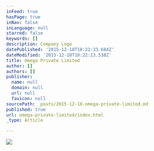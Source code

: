 ```yaml
---
inFeed: true
hasPage: true
inNav: false
inLanguage: null
starred: false
keywords: []
description: Company Logo
datePublished: '2015-12-18T18:22:33.684Z'
dateModified: '2015-12-18T18:22:13.538Z'
title: Omega Private Limited
author: []
authors: []
publisher:
  name: null
  domain: null
  url: null
  favicon: null
sourcePath: _posts/2015-12-18-omega-private-limited.md
published: true
url: omega-private-limited/index.html
_type: Article

---
```

![](https://the-grid-user-content.s3-us-west-2.amazonaws.com/ba2ae8fe-3809-4b4c-afd1-6b825cb041fc.png)